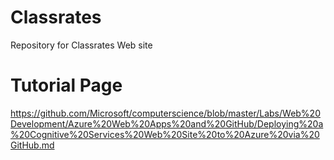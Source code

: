 # Classrates
Repository for Classrates Web site
# Tutorial Page
https://github.com/Microsoft/computerscience/blob/master/Labs/Web%20Development/Azure%20Web%20Apps%20and%20GitHub/Deploying%20a%20Cognitive%20Services%20Web%20Site%20to%20Azure%20via%20GitHub.md
